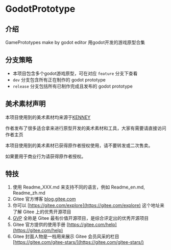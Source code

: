 # GodotPrototype

## 介绍
GamePrototypes make by godot editor 
用godot开发的游戏原型合集

## 分支策略

- 本项目包含多个godot游戏原型，可在对应 `feature` 分支下查看
- `dev` 分支包含所有正在制作的 godot prototype
- `release` 分支包括所有已制作完成且发布的 godot prototype

## 美术素材声明

本项目使用到的美术素材均来源于[KENNEY](https://www.kenney.nl/)

作者发布了很多适合拿来进行原型开发的美术素材和工具，大家有需要请直接访问作者主页

本项目使用到的美术素材已获得原作者授权使用，请不要转发或二次售卖。

如果要用于商业行为请获得原作者授权。

## 特技

1.  使用 Readme\_XXX.md 来支持不同的语言，例如 Readme\_en.md, Readme\_zh.md
2.  Gitee 官方博客 [blog.gitee.com](https://blog.gitee.com)
3.  你可以 [https://gitee.com/explore](https://gitee.com/explore) 这个地址来了解 Gitee 上的优秀开源项目
4.  [GVP](https://gitee.com/gvp) 全称是 Gitee 最有价值开源项目，是综合评定出的优秀开源项目
5.  Gitee 官方提供的使用手册 [https://gitee.com/help](https://gitee.com/help)
6.  Gitee 封面人物是一档用来展示 Gitee 会员风采的栏目 [https://gitee.com/gitee-stars/](https://gitee.com/gitee-stars/)
